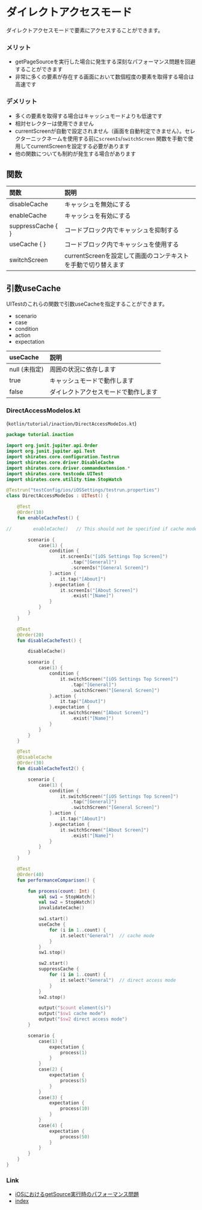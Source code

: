 # ダイレクトアクセスモード

ダイレクトアクセスモードで要素にアクセスすることができます。

### メリット

- getPageSourceを実行した場合に発生する深刻なパフォーマンス問題を回避することができます
- 非常に多くの要素が存在する画面において数個程度の要素を取得する場合は高速です

### デメリット

- 多くの要素を取得する場合はキャッシュモードよりも低速です
- 相対セレクターは使用できません
- currentScreenが自動で設定されません（画面を自動判定できません）。セレクターニックネームを使用する前に`screenIs`/`switchScreen`
  関数を手動で使用してcurrentScreenを設定する必要があります
- 他の関数についても制約が発生する場合があります

## 関数

| 関数                | 説明                                    |
|:------------------|:--------------------------------------|
| disableCache      | キャッシュを無効にする                           |
| enableCache       | キャッシュを有効にする                           |
| suppressCache { } | コードブロック内でキャッシュを抑制する                   |
| useCache { }      | コードブロック内でキャッシュを使用する                   |
| switchScreen      | currentScreenを設定して画面のコンテキストを手動で切り替えます |

## 引数useCache

UITestのこれらの関数で引数useCacheを指定することができます。

- scenario
- case
- condition
- action
- expectation

| useCache   | 説明                 |
|:-----------|:-------------------|
| null (未指定) | 周囲の状況に依存します        |
| true       | キャッシュモードで動作します     |
| false      | ダイレクトアクセスモードで動作します |

### DirectAccessModeIos.kt

(`kotlin/tutorial/inaction/DirectAccessModeIos.kt`)

```kotlin
package tutorial.inaction

import org.junit.jupiter.api.Order
import org.junit.jupiter.api.Test
import shirates.core.configuration.Testrun
import shirates.core.driver.DisableCache
import shirates.core.driver.commandextension.*
import shirates.core.testcode.UITest
import shirates.core.utility.time.StopWatch

@Testrun("testConfig/ios/iOSSettings/testrun.properties")
class DirectAccessModeIos : UITest() {

    @Test
    @Order(10)
    fun enableCacheTest() {

//        enableCache()   // This should not be specified if cache mode is default

        scenario {
            case(1) {
                condition {
                    it.screenIs("[iOS Settings Top Screen]")
                        .tap("[General]")
                        .screenIs("[General Screen]")
                }.action {
                    it.tap("[About]")
                }.expectation {
                    it.screenIs("[About Screen]")
                        .exist("[Name]")
                }
            }
        }
    }

    @Test
    @Order(20)
    fun disableCacheTest() {

        disableCache()

        scenario {
            case(1) {
                condition {
                    it.switchScreen("[iOS Settings Top Screen]")
                        .tap("[General]")
                        .switchScreen("[General Screen]")
                }.action {
                    it.tap("[About]")
                }.expectation {
                    it.switchScreen("[About Screen]")
                        .exist("[Name]")
                }
            }
        }
    }

    @Test
    @DisableCache
    @Order(30)
    fun disableCacheTest2() {

        scenario {
            case(1) {
                condition {
                    it.switchScreen("[iOS Settings Top Screen]")
                        .tap("[General]")
                        .switchScreen("[General Screen]")
                }.action {
                    it.tap("[About]")
                }.expectation {
                    it.switchScreen("[About Screen]")
                        .exist("[Name]")
                }
            }
        }
    }

    @Test
    @Order(40)
    fun performanceComparison() {

        fun process(count: Int) {
            val sw1 = StopWatch()
            val sw2 = StopWatch()
            invalidateCache()

            sw1.start()
            useCache {
                for (i in 1..count) {
                    it.select("General")  // cache mode
                }
            }
            sw1.stop()

            sw2.start()
            suppressCache {
                for (i in 1..count) {
                    it.select("General")  // direct access mode
                }
            }
            sw2.stop()

            output("$count element(s)")
            output("$sw1 cache mode")
            output("$sw2 direct access mode")
        }

        scenario {
            case(1) {
                expectation {
                    process(1)
                }
            }
            case(2) {
                expectation {
                    process(5)
                }
            }
            case(3) {
                expectation {
                    process(10)
                }
            }
            case(4) {
                expectation {
                    process(50)
                }
            }
        }
    }
}
```

### Link

- [iOSにおけるgetSource実行時のパフォーマンス問題](performance_problem_of_getpagesource_in_ios_ja.md)
- [index](../../index_ja.md)
